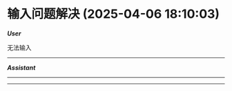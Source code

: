 <!-- Generated by SpecStory -->

# 输入问题解决 (2025-04-06 18:10:03)

_**User**_

无法输入

---

_**Assistant**_



---



---

